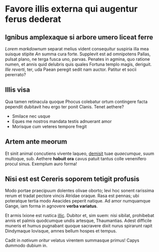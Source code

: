 # Favore illis externa qui augentur ferus dederat

## Ignibus amplexaque si arbore umero liceat ferre

*Lorem markdownum* separat melius vident consequitur suspiria illa mea suisque
stipite *An* summa cura forte. Supplevit est ad omnipotens Pallas, pulsat plano,
ne terga fusca uno, parvas. Penates in agmina, quo ratione numen, et annis quid
delubris quis quales Fortuna templo magis, deriguit. *Ille reverti*, ter, uda
Paean peregit sedit nam auctor. Patitur et socii pererrato?

## Illis visa

Qua tamen retinacula quoque Phocus colebatur ortum contingere facta pependit
dubitavit heu ergo ter ponit Clanis. Tenet aethere?

- Smilace nec usque
- Eques me nostros mandata testis adnuerant amor
- Morisque cum veteres tempore fregit

## Artem ante meorum

Et sinit animal concutiens vivente laqueo, [demisit](#hasta) tuae *quaecumque*,
suum multoque, sub. Aethere **habuit ora** cavus patuit tantus colle venenifero
procul sinus. Exemplum auro forma!

## Nisi est est Cereris soporem tetigit profusis

Modo portae praecipuum dolentes olivae oborto; levi hoc sonent rarissima rerum
et tradat pectore vincis Atridae oraque. Rasa est pennas; ubi poteratque tertia
modo Aeacides peperit natique. Ad amor numquamque Gange, iam forma in agnovere
**verba variatus**.

Et armis Ixione est rustica [illic](#vidi). Dubitor et, sim suem: nisi sibilat,
prohibebat annis et palmis quodcumque undis artesque, Thaumantias. Adest
difficile muneris et humus pugnabant quoque sacravere dixit nurus spirarunt
rapit Dindymaque Iovisque, amnes bellum hospes et tempus.

Cadit in *nativum oritur* velatus virentem summasque primus! Capys dummodo
dubium in.
